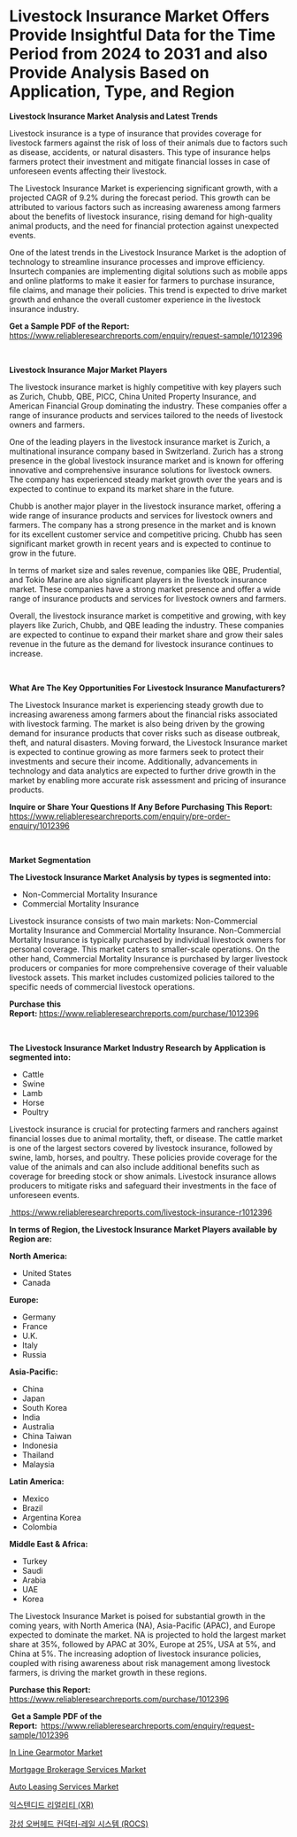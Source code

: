 <p><h1>Livestock Insurance Market Offers Provide Insightful Data for the Time Period from 2024 to 2031 and also Provide Analysis Based on Application, Type, and Region</h1></p><p><strong>Livestock Insurance Market Analysis and Latest Trends</strong></p>
<p><p>Livestock insurance is a type of insurance that provides coverage for livestock farmers against the risk of loss of their animals due to factors such as disease, accidents, or natural disasters. This type of insurance helps farmers protect their investment and mitigate financial losses in case of unforeseen events affecting their livestock.</p><p>The Livestock Insurance Market is experiencing significant growth, with a projected CAGR of 9.2% during the forecast period. This growth can be attributed to various factors such as increasing awareness among farmers about the benefits of livestock insurance, rising demand for high-quality animal products, and the need for financial protection against unexpected events.</p><p>One of the latest trends in the Livestock Insurance Market is the adoption of technology to streamline insurance processes and improve efficiency. Insurtech companies are implementing digital solutions such as mobile apps and online platforms to make it easier for farmers to purchase insurance, file claims, and manage their policies. This trend is expected to drive market growth and enhance the overall customer experience in the livestock insurance industry.</p></p>
<p><strong>Get a Sample PDF of the Report:&nbsp;</strong> <a href="https://www.reliableresearchreports.com/enquiry/request-sample/1012396">https://www.reliableresearchreports.com/enquiry/request-sample/1012396</a></p>
<p>&nbsp;</p>
<p><strong>Livestock Insurance Major Market Players</strong></p>
<p><p>The livestock insurance market is highly competitive with key players such as Zurich, Chubb, QBE, PICC, China United Property Insurance, and American Financial Group dominating the industry. These companies offer a range of insurance products and services tailored to the needs of livestock owners and farmers.</p><p>One of the leading players in the livestock insurance market is Zurich, a multinational insurance company based in Switzerland. Zurich has a strong presence in the global livestock insurance market and is known for offering innovative and comprehensive insurance solutions for livestock owners. The company has experienced steady market growth over the years and is expected to continue to expand its market share in the future.</p><p>Chubb is another major player in the livestock insurance market, offering a wide range of insurance products and services for livestock owners and farmers. The company has a strong presence in the market and is known for its excellent customer service and competitive pricing. Chubb has seen significant market growth in recent years and is expected to continue to grow in the future.</p><p>In terms of market size and sales revenue, companies like QBE, Prudential, and Tokio Marine are also significant players in the livestock insurance market. These companies have a strong market presence and offer a wide range of insurance products and services for livestock owners and farmers.</p><p>Overall, the livestock insurance market is competitive and growing, with key players like Zurich, Chubb, and QBE leading the industry. These companies are expected to continue to expand their market share and grow their sales revenue in the future as the demand for livestock insurance continues to increase.</p></p>
<p>&nbsp;</p>
<p><strong>What Are The Key Opportunities For Livestock Insurance Manufacturers?</strong></p>
<p><p>The Livestock Insurance market is experiencing steady growth due to increasing awareness among farmers about the financial risks associated with livestock farming. The market is also being driven by the growing demand for insurance products that cover risks such as disease outbreak, theft, and natural disasters. Moving forward, the Livestock Insurance market is expected to continue growing as more farmers seek to protect their investments and secure their income. Additionally, advancements in technology and data analytics are expected to further drive growth in the market by enabling more accurate risk assessment and pricing of insurance products.</p></p>
<p><strong>Inquire or Share Your Questions If Any Before Purchasing This Report:</strong> <a href="https://www.reliableresearchreports.com/enquiry/pre-order-enquiry/1012396">https://www.reliableresearchreports.com/enquiry/pre-order-enquiry/1012396</a></p>
<p>&nbsp;</p>
<p><strong>Market Segmentation</strong></p>
<p><strong>The Livestock Insurance Market Analysis by types is segmented into:</strong></p>
<p><ul><li>Non-Commercial Mortality Insurance</li><li>Commercial Mortality Insurance</li></ul></p>
<p><p>Livestock insurance consists of two main markets: Non-Commercial Mortality Insurance and Commercial Mortality Insurance. Non-Commercial Mortality Insurance is typically purchased by individual livestock owners for personal coverage. This market caters to smaller-scale operations. On the other hand, Commercial Mortality Insurance is purchased by larger livestock producers or companies for more comprehensive coverage of their valuable livestock assets. This market includes customized policies tailored to the specific needs of commercial livestock operations.</p></p>
<p><strong>Purchase this Report:&nbsp;</strong><a href="https://www.reliableresearchreports.com/purchase/1012396">https://www.reliableresearchreports.com/purchase/1012396</a></p>
<p>&nbsp;</p>
<p><strong>The Livestock Insurance Market Industry Research by Application is segmented into:</strong></p>
<p><ul><li>Cattle</li><li>Swine</li><li>Lamb</li><li>Horse</li><li>Poultry</li></ul></p>
<p><p>Livestock insurance is crucial for protecting farmers and ranchers against financial losses due to animal mortality, theft, or disease. The cattle market is one of the largest sectors covered by livestock insurance, followed by swine, lamb, horses, and poultry. These policies provide coverage for the value of the animals and can also include additional benefits such as coverage for breeding stock or show animals. Livestock insurance allows producers to mitigate risks and safeguard their investments in the face of unforeseen events.</p></p>
<p><a href="https://www.reliableresearchreports.com/livestock-insurance-r1012396">&nbsp;https://www.reliableresearchreports.com/livestock-insurance-r1012396</a></p>
<p><strong>In terms of Region, the Livestock Insurance Market Players available by Region are:</strong></p>
<p>
    <p> <strong> North America: </strong>
        <ul>
            <li>United States</li>
            <li>Canada</li>
        </ul>
        </p> 
    <p> <strong> Europe: </strong>
        <ul>
            <li>Germany</li>
            <li>France</li>
            <li>U.K.</li>
            <li>Italy</li>
            <li>Russia</li>
        </ul>
        </p> 
    <p> <strong> Asia-Pacific: </strong>
        <ul>
            <li>China</li>
            <li>Japan</li>
            <li>South Korea</li>
            <li>India</li>
            <li>Australia</li>
            <li>China Taiwan</li>
            <li>Indonesia</li>
            <li>Thailand</li>
            <li>Malaysia</li>
        </ul>
        </p> 
    <p> <strong> Latin America: </strong>
        <ul>
            <li>Mexico</li>
            <li>Brazil</li>
            <li>Argentina Korea</li>
            <li>Colombia</li>
        </ul>
        </p> 
    <p> <strong> Middle East & Africa: </strong>
        <ul>
            <li>Turkey</li>
            <li>Saudi</li>
            <li>Arabia</li>
            <li>UAE</li>
            <li>Korea</li>
        </ul>
    </p>
    </p>
<p><p>The Livestock Insurance Market is poised for substantial growth in the coming years, with North America (NA), Asia-Pacific (APAC), and Europe expected to dominate the market. NA is projected to hold the largest market share at 35%, followed by APAC at 30%, Europe at 25%, USA at 5%, and China at 5%. The increasing adoption of livestock insurance policies, coupled with rising awareness about risk management among livestock farmers, is driving the market growth in these regions.</p></p>
<p><strong>Purchase this Report: </strong><a href="https://www.reliableresearchreports.com/purchase/1012396">https://www.reliableresearchreports.com/purchase/1012396</a></p>
<p>&nbsp;<strong>Get a Sample PDF of the Report:&nbsp;&nbsp;</strong><a href="https://www.reliableresearchreports.com/enquiry/request-sample/1012396">https://www.reliableresearchreports.com/enquiry/request-sample/1012396</a></p>
<p><strong></strong></p>
<p><p><a href="https://www.linkedin.com/pulse/line-gearmotor-market-analysis-report-global-insights-region-o4o7f?trackingId=oBpU9PrVQ3iHqWOIZ7PiQQ%3D%3D">In Line Gearmotor Market</a></p><p><a href="https://github.com/ruddyyedelwadw/Market-Research-Report-List-3/blob/main/mortgage-brokerage-services-market.md">Mortgage Brokerage Services Market</a></p><p><a href="https://github.com/lorenzaSchmeler/Market-Research-Report-List-2/blob/main/auto-leasing-services-market.md">Auto Leasing Services Market</a></p><p><a href="https://github.com/ahmadrevanz10/Market-Research-Report-List-2/blob/main/417459880702.md">익스텐디드 리얼리티 (XR)</a></p><p><a href="https://github.com/jimahmed0511/Market-Research-Report-List-2/blob/main/731041980701.md">강성 오버헤드 컨덕터-레일 시스템 (ROCS)</a></p></p>